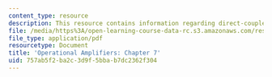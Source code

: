 ```yaml
---
content_type: resource
description: This resource contains information regarding direct-coupled amplifiers.
file: /media/https%3A/open-learning-course-data-rc.s3.amazonaws.com/res-6-010-electronic-feedback-systems-spring-2013/757ab5f2ba2c3d9f5bbab7dc2362f304_MITRES_6-010S13_chap07.pdf
file_type: application/pdf
resourcetype: Document
title: 'Operational Amplifiers: Chapter 7'
uid: 757ab5f2-ba2c-3d9f-5bba-b7dc2362f304
---
```


